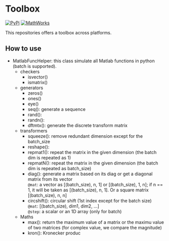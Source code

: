 # Toolbox
[![PyPi](https://img.shields.io/badge/PyPi-1.0.1-blue)](https://pypi.org/project/whatshow-phy-mod-otfs/) [![MathWorks](https://img.shields.io/badge/MathWorks-1.0.1-red)](https://mathworks.com/matlabcentral/fileexchange/161136-whatshow_phy_mod_otfs)


This repositories offers a toolbox across platforms.
## How to use
* MatlabFuncHelper: this class simulate all Matlab functions in python (batch is supported).
    * checkers
        * isvector()
        * ismatrix()
    * generators
        * zeros()
        * ones()
        * eye()
        * seq(): generate a sequence
        * rand():
        * randn():
        * dftmtx(): generate the discrete transform matrix
    * transformers
        * squeeze(): remove redundant dimension except for the batch_size
        * reshape():
        * repmat1(): repeat the matrix in the given dimension (the batch dim is repeated as 1)
        * repmatN(): repeat the matrix in the given dimension (the batch dim is repeated as batch_size)
        * diag(): generate a matrix based on its diag or get a diagonal matrix from its vector<br>
            `@mat`: a vector as [(batch_size), n, 1] or [(batch_size), 1, n]; if n == 1, it will be taken as [(batch_size), n, 1]. Or a square matrix [(batch_size), n, n]
        * circshift(): circular shift (1st index except for the batch size)<br>
            `@mat`: [(batch_size), dim1, dim2, ...]<br>
            `@step`: a scalar or an 1D array (only for batch)
    * Maths
        * max(): return the maximum value of a matrix or the maximu value of two matrices (for complex value, we compare the magnitude)
        * kron(): Kronecker produc